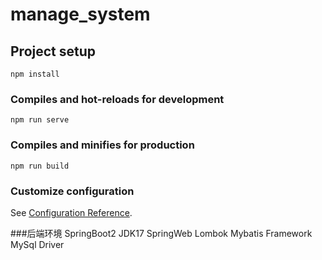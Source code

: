 # manage_system

## Project setup
```
npm install
```

### Compiles and hot-reloads for development
```
npm run serve
```

### Compiles and minifies for production
```
npm run build
```

### Customize configuration
See [Configuration Reference](https://cli.vuejs.org/config/).


###后端环境
SpringBoot2 JDK17 
SpringWeb 
Lombok 
Mybatis Framework
MySql Driver